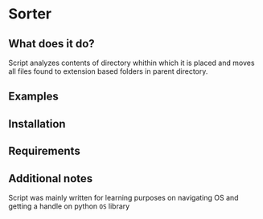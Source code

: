 # Sorter

## What does it do?

Script analyzes contents of directory whithin which it is placed and moves all files found to extension based folders in parent directory.

## Examples

## Installation

## Requirements

## Additional notes

Script was mainly written for learning purposes on navigating OS and getting a handle on python `OS` library